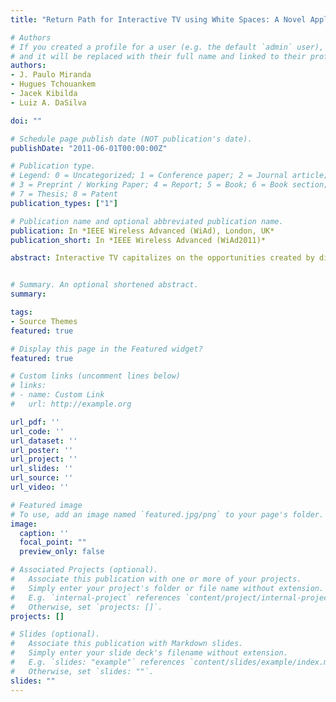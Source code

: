 ```yaml
---
title: "Return Path for Interactive TV using White Spaces: A Novel Application for 802.22 WRAN"

# Authors
# If you created a profile for a user (e.g. the default `admin` user), write the username (folder name) here 
# and it will be replaced with their full name and linked to their profile.
authors:
- J. Paulo Miranda
- Hugues Tchouankem
- Jacek Kibilda
- Luiz A. DaSilva

doi: ""

# Schedule page publish date (NOT publication's date).
publishDate: "2011-06-01T00:00:00Z"

# Publication type.
# Legend: 0 = Uncategorized; 1 = Conference paper; 2 = Journal article;
# 3 = Preprint / Working Paper; 4 = Report; 5 = Book; 6 = Book section;
# 7 = Thesis; 8 = Patent
publication_types: ["1"]

# Publication name and optional abbreviated publication name.
publication: In *IEEE Wireless Advanced (WiAd), London, UK*
publication_short: In *IEEE Wireless Advanced (WiAd2011)*

abstract: Interactive TV capitalizes on the opportunities created by digitisation to offer new services. Depending on the level of interactivity, a return path is required to send data from the home user back to the broadcaster. In this paper, we propose the use of 802.22 WRAN to implement the return path over white spaces. Our approach allows the transmission of interactive data in overlay with broadcast data. Following 802.22's requirements, we analyze the task of selecting settings for cooperative spectrum sensing. First, our numerical results show that the number of cooperative devices used to improve sensing accuracy is constrained to the minimum data rate per device. Second, we show through computer simulations that noise uncertainty limits cooperation gains regardless of how settings are selected. Wrapping up our analysis, real-world conditions are considered through testbed experimentation. Measurements confirm that maximum diversity cannot be achieved under correlated shadowing but cooperation may bring advantages if a subset of cooperative devices malfunctions. To the best of our knowledge, this is the first study on the application of 802.22 WRAN as access technology for return paths of interactive TV.


# Summary. An optional shortened abstract.
summary: 

tags:
- Source Themes
featured: true

# Display this page in the Featured widget?
featured: true

# Custom links (uncomment lines below)
# links:
# - name: Custom Link
#   url: http://example.org

url_pdf: ''
url_code: ''
url_dataset: ''
url_poster: ''
url_project: ''
url_slides: ''
url_source: ''
url_video: ''

# Featured image
# To use, add an image named `featured.jpg/png` to your page's folder. 
image:
  caption: ''
  focal_point: ""
  preview_only: false

# Associated Projects (optional).
#   Associate this publication with one or more of your projects.
#   Simply enter your project's folder or file name without extension.
#   E.g. `internal-project` references `content/project/internal-project/index.md`.
#   Otherwise, set `projects: []`.
projects: []

# Slides (optional).
#   Associate this publication with Markdown slides.
#   Simply enter your slide deck's filename without extension.
#   E.g. `slides: "example"` references `content/slides/example/index.md`.
#   Otherwise, set `slides: ""`.
slides: ""
---
```


